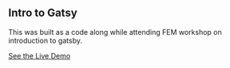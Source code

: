 ## Intro to Gatsy

This was built as a code along while attending FEM workshop on introduction to gatsby.

[See the Live Demo](https://vineet-gatsby-fem-intro.netlify.app/)
